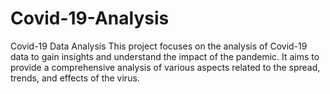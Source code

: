 # Covid-19-Analysis
Covid-19 Data Analysis This project focuses on the analysis of Covid-19 data to gain insights and understand the impact of the pandemic. It aims to provide a comprehensive analysis of various aspects related to the spread, trends, and effects of the virus.
